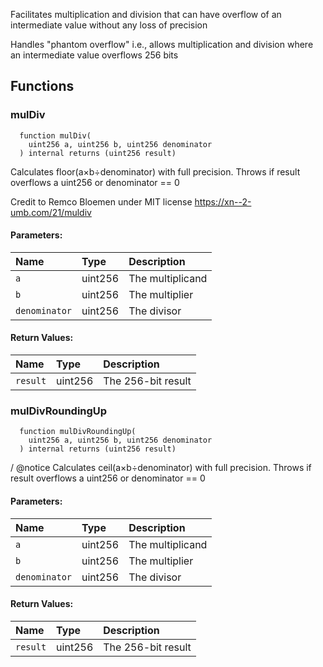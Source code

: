 Facilitates multiplication and division that can have overflow of an intermediate value without any loss of precision

Handles "phantom overflow" i.e., allows multiplication and division where an intermediate value overflows 256 bits

## Functions
### mulDiv
```solidity
  function mulDiv(
    uint256 a, uint256 b, uint256 denominator
  ) internal returns (uint256 result)
```
Calculates floor(a×b÷denominator) with full precision. Throws if result overflows a uint256 or denominator == 0

Credit to Remco Bloemen under MIT license https://xn--2-umb.com/21/muldiv
#### Parameters:
| Name | Type | Description                                                          |
| :--- | :--- | :------------------------------------------------------------------- |
|`a` | uint256 | The multiplicand
|`b` | uint256 | The multiplier
|`denominator` | uint256 | The divisor

#### Return Values:
| Name                           | Type          | Description                                                                  |
| :----------------------------- | :------------ | :--------------------------------------------------------------------------- |
|`result`| uint256 | The 256-bit result

### mulDivRoundingUp
```solidity
  function mulDivRoundingUp(
    uint256 a, uint256 b, uint256 denominator
  ) internal returns (uint256 result)
```
/ @notice Calculates ceil(a×b÷denominator) with full precision. Throws if result overflows a uint256 or denominator == 0


#### Parameters:
| Name | Type | Description                                                          |
| :--- | :--- | :------------------------------------------------------------------- |
|`a` | uint256 | The multiplicand
|`b` | uint256 | The multiplier
|`denominator` | uint256 | The divisor

#### Return Values:
| Name                           | Type          | Description                                                                  |
| :----------------------------- | :------------ | :--------------------------------------------------------------------------- |
|`result`| uint256 | The 256-bit result

